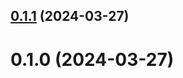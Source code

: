 ## [0.1.1](https://github.com/treasure-data/se-starter-pack-retail/compare/0.1.0...0.1.1) (2024-03-27)



# 0.1.0 (2024-03-27)



